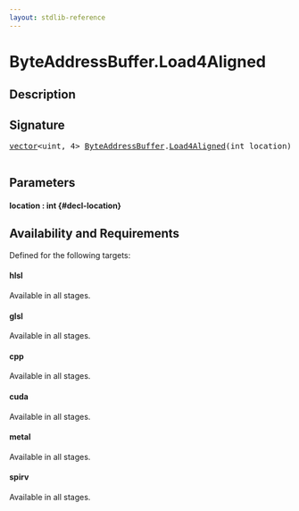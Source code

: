 ```yaml
---
layout: stdlib-reference
---
```


# ByteAddressBuffer\.Load4Aligned

## Description





## Signature 

<pre>
<a href="/stdlib-reference/types/vector/index" class="code_type">vector</a>&lt;uint, 4&gt; <a href="/stdlib-reference/types/ByteAddressBuffer/index" class="code_type">ByteAddressBuffer</a>.<a href="/stdlib-reference/types/ByteAddressBuffer/Load4Aligned">Load4Aligned</a>(int <span class='code_param'>location</span>);

</pre>

## Parameters

#### location  : int {#decl-location}

## Availability and Requirements

Defined for the following targets:

#### hlsl
Available in all stages.

#### glsl
Available in all stages.

#### cpp
Available in all stages.

#### cuda
Available in all stages.

#### metal
Available in all stages.

#### spirv
Available in all stages.



